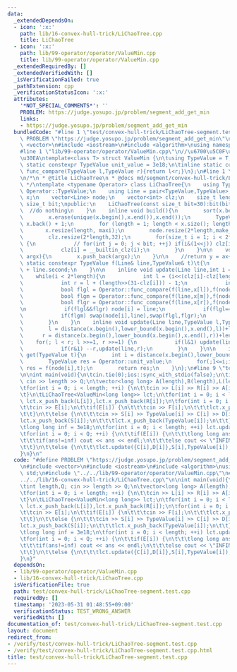 ```yaml
---
data:
  _extendedDependsOn:
  - icon: ':x:'
    path: lib/16-convex-hull-trick/LiChaoTree.cpp
    title: LiChaoTree
  - icon: ':x:'
    path: lib/99-operator/operator/ValueMin.cpp
    title: lib/99-operator/operator/ValueMin.cpp
  _extendedRequiredBy: []
  _extendedVerifiedWith: []
  _isVerificationFailed: true
  _pathExtension: cpp
  _verificationStatusIcon: ':x:'
  attributes:
    '*NOT_SPECIAL_COMMENTS*': ''
    PROBLEM: https://judge.yosupo.jp/problem/segment_add_get_min
    links:
    - https://judge.yosupo.jp/problem/segment_add_get_min
  bundledCode: "#line 1 \"test/convex-hull-trick/LiChaoTree-segment.test.cpp\"\n#define\
    \ PROBLEM \"https://judge.yosupo.jp/problem/segment_add_get_min\"\n\n#include\
    \ <vector>\n#include <iostream>\n#include <algorithm>\nusing namespace std;\n\
    #line 1 \"lib/99-operator/operator/ValueMin.cpp\"\n//\u6700\u5C0F\u5024\u30AF\u30A8\
    \u30EA\ntemplate<class T> struct ValueMin {\n\tusing TypeValue = T;\n\tinline\
    \ static constexpr TypeValue unit_value = 3e18;\n\tinline static constexpr bool\
    \ func_compare(TypeValue l,TypeValue r){return l<r;}\n};\n#line 1 \"lib/16-convex-hull-trick/LiChaoTree.cpp\"\
    \n/*\n * @title LiChaoTree\n * @docs md/segment/convex-hull-trick/LiChaoTree.md\n\
    \ */\ntemplate <typename Operator> class LiChaoTree{\n    using TypeValue = typename\
    \ Operator::TypeValue;\n    using Line = pair<TypeValue,TypeValue>;\n    vector<TypeValue>\
    \ x;\n    vector<Line> node;\n    vector<int> clz;\n    size_t length;\n    const\
    \ size_t bit;\npublic:\n    LiChaoTree(const size_t bit=30):bit(bit){\n      \
    \  //do nothing\n    }\n    inline void build(){\n        sort(x.begin(),x.end());\n\
    \        x.erase(unique(x.begin(),x.end()),x.end());\n        TypeValue maxi =\
    \ x.back() + 1;\n        for (length = 1; length < x.size(); length *= 2);\n \
    \       x.resize(length, maxi);\n        node.resize(2*length,make_pair(0,Operator::unit_value));\n\
    \        clz.resize(2*length,32);\n        for(size_t i = 1; i < 2*length; ++i)\
    \ {\n            // for(int j = 0; j < bit; ++j) if(i&(1<<j)) clz[i] = 31-j;\n\
    \            clz[i] = __builtin_clz(i);\n        }\n    }\n\n    void x_push_back(TypeValue\
    \ argx){\n        x.push_back(argx);\n    }\n\n    //return y = ax+b\n    inline\
    \ static constexpr TypeValue f(Line& line,TypeValue& t)\t{\n        return line.first*t\
    \ + line.second;\n    }\n\n    inline void update(Line line,int i = 1){\n    \
    \    while(i < 2*length){\n            int l = (i<<(clz[i]-clz[length]))-length;\n\
    \            int r = l + (length>>(31-clz[i])) - 1;\n            int m = (l+r)>>1;\n\
    \            bool flgl = Operator::func_compare(f(line,x[l]),f(node[i],x[l]));\n\
    \            bool flgm = Operator::func_compare(f(line,x[m]),f(node[i],x[m]));\n\
    \            bool flgr = Operator::func_compare(f(line,x[r]),f(node[i],x[r]));\n\
    \n            if(flgl&&flgr) node[i] = line;\n            if(flgl==flgr) break;\n\
    \            if(flgm) swap(node[i],line),swap(flgl,flgr);\n            i = (i<<1)+flgr;\n\
    \        }\n    }\n    inline void update(Line line,TypeValue l,TypeValue r){\n\
    \        l = distance(x.begin(),lower_bound(x.begin(),x.end(),l))+length;\n  \
    \      r = distance(x.begin(),lower_bound(x.begin(),x.end(),r))+length;\n    \
    \    for(; l < r; l >>=1, r >>=1) {\n            if(l&1) update(line,l),l++;\n\
    \            if(r&1) --r,update(line,r);\n        }\n    }\n\n    inline TypeValue\
    \ get(TypeValue t){\n        int i = distance(x.begin(),lower_bound(x.begin(),x.end(),t))+length;\n\
    \        TypeValue res = Operator::unit_value;\n        for(;1<=i;i>>=1) if(!Operator::func_compare(res,f(node[i],t)))\
    \ res = f(node[i],t);\n        return res;\n    }\n};\n#line 9 \"test/convex-hull-trick/LiChaoTree-segment.test.cpp\"\
    \n\nint main(void){\n\tcin.tie(0);ios::sync_with_stdio(false);\n\tint length,Q;\
    \ cin >> length >> Q;\n\tvector<long long> A(length),B(length),L(length),R(length),E(Q),F(Q),C(Q),D(Q),S(Q),TypeValue(Q);\n\
    \tfor(int i = 0; i < length; ++i) {\n\t\tcin >> L[i] >> R[i] >> A[i] >> B[i];\n\
    \t}\n\tLiChaoTree<ValueMin<long long>> lct;\n\tfor(int i = 0; i < length; ++i)\
    \ lct.x_push_back(L[i]),lct.x_push_back(R[i]);\n\tfor(int i = 0; i < Q; ++i) {\n\
    \t\tcin >> E[i];\n\t\tif(E[i]) {\n\t\t\tcin >> F[i];\n\t\t\tlct.x_push_back(F[i]);\n\
    \t\t}\n\t\telse {\n\t\t\tcin >> S[i] >> TypeValue[i] >> C[i] >> D[i];\n\t\t\t\
    lct.x_push_back(S[i]);\n\t\t\tlct.x_push_back(TypeValue[i]);\n\t\t}\n\t}\n\tlct.build();\n\
    \tlong long inf = 3e18;\n\tfor(int i = 0; i < length; ++i) lct.update({A[i],B[i]},L[i],R[i]);\n\
    \tfor(int i = 0; i < Q; ++i) {\n\t\tif(E[i]) {\n\t\t\tlong long ans = lct.get(F[i]);\n\
    \t\t\tif(ans!=inf) cout << ans << endl;\n\t\t\telse cout << \"INFINITY\" << endl;\n\
    \t\t}\n\t\telse {\n\t\t\tlct.update({C[i],D[i]},S[i],TypeValue[i]);\n\t\t}\n\t\
    }\n}\n"
  code: "#define PROBLEM \"https://judge.yosupo.jp/problem/segment_add_get_min\"\n\
    \n#include <vector>\n#include <iostream>\n#include <algorithm>\nusing namespace\
    \ std;\n#include \"../../lib/99-operator/operator/ValueMin.cpp\"\n#include \"\
    ../../lib/16-convex-hull-trick/LiChaoTree.cpp\"\n\nint main(void){\n\tcin.tie(0);ios::sync_with_stdio(false);\n\
    \tint length,Q; cin >> length >> Q;\n\tvector<long long> A(length),B(length),L(length),R(length),E(Q),F(Q),C(Q),D(Q),S(Q),TypeValue(Q);\n\
    \tfor(int i = 0; i < length; ++i) {\n\t\tcin >> L[i] >> R[i] >> A[i] >> B[i];\n\
    \t}\n\tLiChaoTree<ValueMin<long long>> lct;\n\tfor(int i = 0; i < length; ++i)\
    \ lct.x_push_back(L[i]),lct.x_push_back(R[i]);\n\tfor(int i = 0; i < Q; ++i) {\n\
    \t\tcin >> E[i];\n\t\tif(E[i]) {\n\t\t\tcin >> F[i];\n\t\t\tlct.x_push_back(F[i]);\n\
    \t\t}\n\t\telse {\n\t\t\tcin >> S[i] >> TypeValue[i] >> C[i] >> D[i];\n\t\t\t\
    lct.x_push_back(S[i]);\n\t\t\tlct.x_push_back(TypeValue[i]);\n\t\t}\n\t}\n\tlct.build();\n\
    \tlong long inf = 3e18;\n\tfor(int i = 0; i < length; ++i) lct.update({A[i],B[i]},L[i],R[i]);\n\
    \tfor(int i = 0; i < Q; ++i) {\n\t\tif(E[i]) {\n\t\t\tlong long ans = lct.get(F[i]);\n\
    \t\t\tif(ans!=inf) cout << ans << endl;\n\t\t\telse cout << \"INFINITY\" << endl;\n\
    \t\t}\n\t\telse {\n\t\t\tlct.update({C[i],D[i]},S[i],TypeValue[i]);\n\t\t}\n\t\
    }\n}"
  dependsOn:
  - lib/99-operator/operator/ValueMin.cpp
  - lib/16-convex-hull-trick/LiChaoTree.cpp
  isVerificationFile: true
  path: test/convex-hull-trick/LiChaoTree-segment.test.cpp
  requiredBy: []
  timestamp: '2023-05-31 01:48:55+09:00'
  verificationStatus: TEST_WRONG_ANSWER
  verifiedWith: []
documentation_of: test/convex-hull-trick/LiChaoTree-segment.test.cpp
layout: document
redirect_from:
- /verify/test/convex-hull-trick/LiChaoTree-segment.test.cpp
- /verify/test/convex-hull-trick/LiChaoTree-segment.test.cpp.html
title: test/convex-hull-trick/LiChaoTree-segment.test.cpp
---
```

